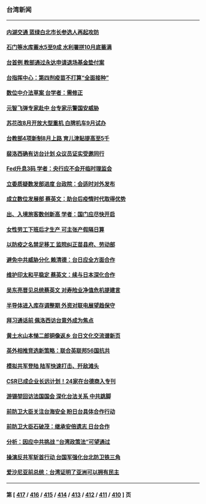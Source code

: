 ### 台湾新闻
---
#### [内湖交通 蓝绿白北市长参选人再起攻防](../../pages/ncid1349361/n13791037.md) 
#### [石门等水库蓄水5至9成 水利署拼10月底蓄满](../../pages/ncid1349361/n13790998.md) 
#### [台首例 教部通过永达申请退场基金垫付案](../../pages/ncid1349361/n13790999.md) 
#### [台指挥中心：第四剂疫苗不打算“全面接种”](../../pages/ncid1349361/n13790996.md) 
#### [数位中介法草案 台学者：需修正](../../pages/ncid1349361/n13791002.md) 
#### [元智飞弹专家赴中 台专家示警国安威胁](../../pages/ncid1349361/n13791021.md) 
#### [苏花改8月开放大型重机 白牌机车9月试办](../../pages/ncid1349361/n13791025.md) 
#### [台教部4项新制8月上路 育儿津贴提高至5千](../../pages/ncid1349361/n13791007.md) 
#### [裴洛西确有访台计划 众议员证实受邀同行](../../pages/ncid1349361/n13790974.md) 
#### [Fed升息3码 学者：央行应不会开临时理监会](../../pages/ncid1349361/n13790976.md) 
#### [立委质疑数发部进度 台政院：会适时对外发布](../../pages/ncid1349361/n13790946.md) 
#### [成立数位发展部 蔡英文：助台后疫情时代取得优势](../../pages/ncid1349361/n13790951.md) 
#### [出、入境旅客数创新高 学者：国门应尽快开启](../../pages/ncid1349361/n13790948.md) 
#### [女性劳工下班后才生产 可主张产假隔日算](../../pages/ncid1349361/n13790953.md) 
#### [以防疫之名禁足移工 监院纠正苗县府、劳动部](../../pages/ncid1349361/n13790954.md) 
#### [避免中共威胁分化 赖清德：台日应全方面合作](../../pages/ncid1349361/n13790923.md) 
#### [维护印太和平稳定 蔡英文：续与日本深化合作](../../pages/ncid1349361/n13790864.md) 
#### [吴东亮晋见总统蔡英文 对寿险业净值危机提建言](../../pages/ncid1349361/n13790895.md) 
#### [半导体进入库存调整期 外资对联电展望趋保守](../../pages/ncid1349361/n13790897.md) 
#### [拜习通话前 佩洛西访台意外成为焦点](../../pages/ncid1349361/n13790835.md) 
#### [黄土水山本悌二郎铜像返乡 台日文化交流谱新页](../../pages/ncid1349361/n13790898.md) 
#### [英外相推竞选新策略：联合英联邦56国抗共](../../pages/ncid1349361/n13790871.md) 
#### [模拟共军登陆 陆军快速打击、歼敌滩头](../../pages/ncid1349361/n13790857.md) 
#### [CSR已成企业长远计划！24家在台德商入专刊](../../pages/ncid1349361/n13790846.md) 
#### [游锡堃回访法国国会 深化台法关系 中共跳脚](../../pages/ncid1349361/n13790554.md) 
#### [前防卫大臣关注台海安全 盼日台具体合作行动](../../pages/ncid1349361/n13790727.md) 
#### [前防卫大臣石破茂：继承安倍遗志 日台合作](../../pages/ncid1349361/n13790486.md) 
#### [分析：因应中共挑战 “台湾政策法”可望通过](../../pages/ncid1349361/n13790019.md) 
#### [操演反共军斩首行动 台国军强化台北防卫铁三角](../../pages/ncid1349361/n13790121.md) 
#### [爱沙尼亚前总统：台湾证明了亚洲可以拥有民主](../../pages/ncid1349361/n13790203.md) 

---
#### 第 [ [417](./417.md) / [416](./416.md) / [415](./415.md) / [414](./414.md) / [413](./413.md) / [412](./412.md) / [411](./411.md) / [410](./410.md) ] 页
